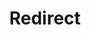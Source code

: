 ﻿---
layout: src/layouts/Redirect.astro
title: Redirect
redirect: https://octopus.com/docs/security/exposing-octopus/expose-the-octopus-web-portal-over-https
pubDate:  2023-01-01
navSearch: false
navSitemap: false
navMenu: false
---
